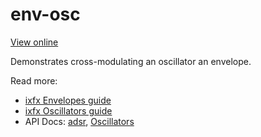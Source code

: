 # env-osc

[View online](https://demos.ixfx.fun/modulation/env-osc/)

Demonstrates cross-modulating an oscillator an envelope.

Read more:
* [ixfx Envelopes guide](https://ixfx.fun/modulation/envelope/)
* [ixfx Oscillators guide](https://ixfx.fun/modulation/oscillator/)
* API Docs: [adsr](https://api.ixfx.fun/interfaces/Modulation.Adsr.html), [Oscillators](https://api.ixfx.fun/_ixfx/modulation/Oscillators/)
